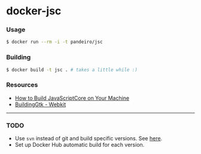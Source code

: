 # docker-jsc

### Usage

```bash
$ docker run --rm -i -t pandeiro/jsc
```

### Building

```bash
$ docker build -t jsc . # takes a little while :)
```

### Resources

- [How to Build JavaScriptCore on Your Machine](http://constellation.github.io/blog/2016/05/02/how-to-build-javascriptcore-on-your-machine/)
- [BuildingGtk - Webkit](https://trac.webkit.org/wiki/BuildingGtk)

---

### TODO

- Use `svn` instead of git and build specific versions. See [here](http://stackoverflow.com/questions/3958592/how-to-check-out-particular-version-of-webkit-with-svn).
- Set up Docker Hub automatic build for each version.
